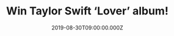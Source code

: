 ---
campaign-uuid: "c-636e9e2b-d7d4-4fa4-8d2e-35f625945f1c"
type: "Competition"
category: "Music"
date: "2019-08-30T09:00:00.000Z"
end-date: "2019-09-30T23:59:00.000Z"
disable-form: false
is_promoted: false
has_entry_page: true
title: "Win Taylor Swift ‘Lover’ album!"
competition-description: "<p>Calling all Taylor Swift fans! The queen of Pop is back\
  \ and to celebrate her seventh brand new album we are giving away a copy of ‘Lover’\
  \ to one lucky member to win! 18th track album we are pretty sure you won’t want\
  \ to miss.</p>\n<p>Swifties, get ready and enter below for a chance to win.</p>\n"
hero-header: "Win Taylor Swift ‘Lover’ album!"
terms-confirmation: "N/A"
banner-img: "https://assets.expresslyapp.com/asset-29af7618-cce8-4858-9995-1884dfed21ab.jpg"
logo-left-href: "aaa.nme.com"
logo-left-image: "https://assets.expresslyapp.com/asset-b4a6a69e-9999-4c3a-b8cd-71d7a1985784.jpg"
logo-left-title: "NME AAA"
bg-image-hero: "https://assets.expresslyapp.com/asset-dc4e1e37-80a5-404e-8cc3-13e9f0b2bb09.jpg"
bg-image-first: "https://assets.expresslyapp.com/asset-11974167-8c8b-4130-947c-ded31d3308ed.jpg"
section1-content: "<p>London Boy, Cornelia Street, The Man… are some of her amazing\
  \ brand new songs you could discover in her seventh record album: ‘Lover’. The Queen\
  \ of Pop is back and this time better than ever.</p>\n<p>We want you to enjoy it\
  \ as much as we do, that’s why we are giving you the chance of being the first one\
  \ hearing it. Enter the form below for a chance to win and ‘Lover’ could be coming\
  \ home with you.</p>\n<p>Good luck!</p>\n"
entry-title: "Win Taylor Swift ‘Lover’ album!"
entry-content: "<p>Enter the draw to win Taylor Swift ‘Lover’ album by completing\
  \ the form below before 23:59 on the 30th of September 2019.</p>\n"
has-winner: true
winner-title: "CONGRATULATIONS to Stephen L. who won Taylor's new album!"
winner-banner: "https://assets.expresslyapp.com/asset-de6931af-ac8e-4679-ae22-47cfc93a98db.jpg"
prize-description: "Taylor Swift ‘Lover’ album"
special-conditions: "Multiple entries are allowed up to one every day.\r\n\r\nThis\
  \ competition is also available on: http://club.expressly.io/competitons/taylor-swift-lover-album-giveaway"
country-restrictions:
- "GB"
---
